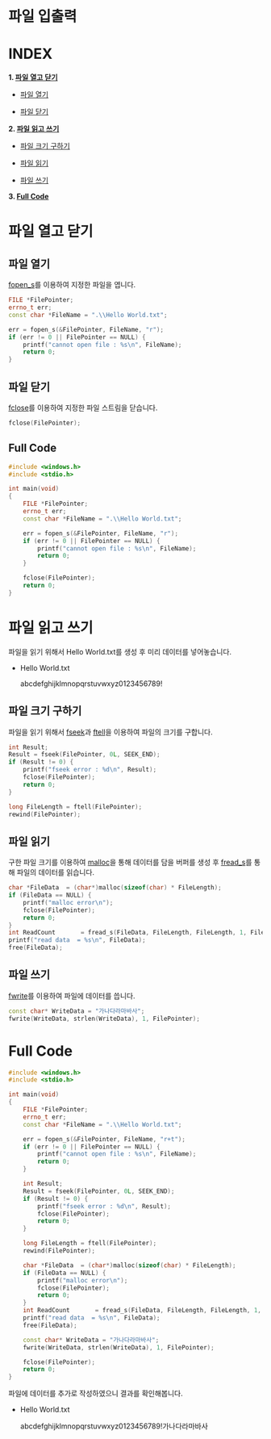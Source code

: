 # 파일 입출력

# **INDEX**

**1. [파일 열고 닫기](#파일-열고-닫기)**

 - [파일 열기](#파일-열기)

 - [파일 닫기](#파일-닫기)

**2. [파일 읽고 쓰기](#파일-읽고-쓰기)**

 - [파일 크기 구하기](#파일-크기-구하기)

 - [파일 읽기](#파일-읽기)

 - [파일 쓰기](#파일-쓰기)

**3. [Full Code](#Full-Code)**


# **파일 열고 닫기**

## **파일 열기**

[fopen_s](https://github.com/2jinu/clang/tree/main/%ED%95%A8%EC%88%98/fopen_s)를 이용하여 지정한 파일을 엽니다.

```c++
FILE *FilePointer;
errno_t err;
const char *FileName = ".\\Hello World.txt";

err = fopen_s(&FilePointer, FileName, "r");
if (err != 0 || FilePointer == NULL) {
    printf("cannot open file : %s\n", FileName);
    return 0;
}
```

## **파일 닫기**

[fclose](https://github.com/2jinu/clang/tree/main/%ED%95%A8%EC%88%98/fclose)를 이용하여 지정한 파일 스트림을 닫습니다.

```c++
fclose(FilePointer);
```

## **Full Code**

```c++
#include <windows.h>
#include <stdio.h>

int main(void)
{
    FILE *FilePointer;
    errno_t err;
    const char *FileName = ".\\Hello World.txt";

    err = fopen_s(&FilePointer, FileName, "r");
    if (err != 0 || FilePointer == NULL) {
        printf("cannot open file : %s\n", FileName);
        return 0;
    }

    fclose(FilePointer);
	return 0;
}
```


# **파일 읽고 쓰기**

파일을 읽기 위해서 Hello World.txt를 생성 후 미리 데이터를 넣어놓습니다.

* Hello World.txt

    abcdefghijklmnopqrstuvwxyz0123456789!

## **파일 크기 구하기**

파일을 읽기 위해서 [fseek](https://github.com/2jinu/clang/tree/main/%ED%95%A8%EC%88%98/fseek)과 [ftell](https://github.com/2jinu/clang/tree/main/%ED%95%A8%EC%88%98/ftell)을 이용하여 파일의 크기를 구합니다.

```c++
int Result;
Result = fseek(FilePointer, 0L, SEEK_END);
if (Result != 0) {
    printf("fseek error : %d\n", Result);
    fclose(FilePointer);
    return 0;
}

long FileLength = ftell(FilePointer);
rewind(FilePointer);
```

## **파일 읽기**

구한 파일 크기를 이용하여 [malloc](https://github.com/2jinu/clang/tree/main/%ED%95%A8%EC%88%98/malloc)을 통해 데이터를 담을 버퍼를 생성 후 [fread_s](https://github.com/2jinu/clang/tree/main/%ED%95%A8%EC%88%98/fread_s)를 통해 파일의 데이터를 읽습니다.

```c++
char *FileData  = (char*)malloc(sizeof(char) * FileLength);
if (FileData == NULL) {
    printf("malloc error\n");
    fclose(FilePointer);
    return 0;
}
int ReadCount       = fread_s(FileData, FileLength, FileLength, 1, FilePointer);
printf("read data  = %s\n", FileData);
free(FileData);
```

## **파일 쓰기**

[fwrite](https://github.com/2jinu/clang/tree/main/%ED%95%A8%EC%88%98/fwrite)를 이용하여 파일에 데이터를 씁니다.

```c++
const char* WriteData = "가나다라마바사";
fwrite(WriteData, strlen(WriteData), 1, FilePointer);
```

# **Full Code**

```c++
#include <windows.h>
#include <stdio.h>

int main(void)
{
    FILE *FilePointer;
    errno_t err;
    const char *FileName = ".\\Hello World.txt";

    err = fopen_s(&FilePointer, FileName, "r+t");
    if (err != 0 || FilePointer == NULL) {
        printf("cannot open file : %s\n", FileName);
        return 0;
    }

    int Result;
    Result = fseek(FilePointer, 0L, SEEK_END);
    if (Result != 0) {
        printf("fseek error : %d\n", Result);
        fclose(FilePointer);
        return 0;
    }

    long FileLength = ftell(FilePointer);
    rewind(FilePointer);

    char *FileData  = (char*)malloc(sizeof(char) * FileLength);
    if (FileData == NULL) {
        printf("malloc error\n");
        fclose(FilePointer);
        return 0;
    }
    int ReadCount       = fread_s(FileData, FileLength, FileLength, 1, FilePointer);
    printf("read data  = %s\n", FileData);
    free(FileData);

    const char* WriteData = "가나다라마바사";
    fwrite(WriteData, strlen(WriteData), 1, FilePointer);

    fclose(FilePointer);
	return 0;
}
```

파일에 데이터를 추가로 작성하였으니 결과를 확인해봅니다.

* Hello World.txt

    abcdefghijklmnopqrstuvwxyz0123456789!가나다라마바사
